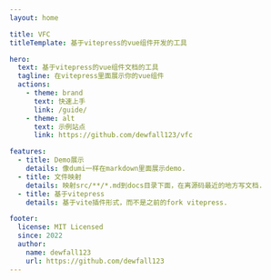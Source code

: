 ```yaml
---
layout: home

title: VFC
titleTemplate: 基于vitepress的vue组件开发的工具

hero:
  text: 基于vitepress的vue组件文档的工具
  tagline: 在vitepress里面展示你的vue组件
  actions:
    - theme: brand
      text: 快速上手
      link: /guide/
    - theme: alt
      text: 示例站点
      link: https://github.com/dewfall123/vfc

features:
  - title: Demo展示
    details: 像dumi一样在markdown里面展示demo.
  - title: 文件映射
    details: 映射src/**/*.md到docs目录下面，在离源码最近的地方写文档.
  - title: 基于vitepress
    details: 基于vite插件形式，而不是之前的fork vitepress.

footer:
  license: MIT Licensed
  since: 2022
  author:
    name: dewfall123
    url: https://github.com/dewfall123
---
```

